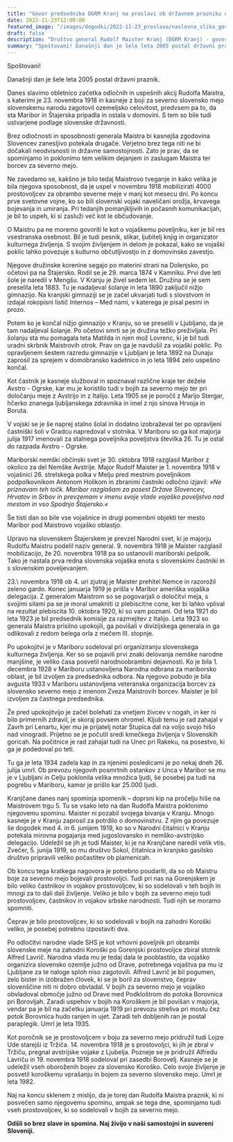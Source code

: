 ```yaml
---
title: "Govor predsednika DGRM Kranj na proslavi ob državnem prazniku dan Rudolfa Maistra na Maistrovem trgu v Kranju dne 23. 11. 2022" 
date: 2022-11-23T12:00:00
featured_image: "/images/dogodki/2022-11-23_proslava/naslovna_slika_govor_proslava-2022-11-23.jpeg"
draft: false
description: "Društvo general Rudolf Maister Kranj (DGRM Kranj) - govor predsednika Romana Nahtigala 2022"
summary: "Spoštovani! Današnji dan je šele leta 2005 postal državni praznik. ..."
---
```


Spoštovani!

Današnji dan je šele leta 2005 postal državni praznik. 

Danes slavimo obletnico začetka odločnih in uspešnih akcij Rudolfa Maistra, s katerimi je 23. novembra 1918 in kasneje z boji za severno slovensko mejo slovenskemu narodu zagotovil ozemeljsko celovitost, predvsem pa  to, da sta Maribor in Štajerska pripadla in ostala v domovini. S tem so bile tudi ustvarjene podlage slovenske državnosti. 

Brez odločnosti in sposobnosti generala Maistra bi kasnejša zgodovina Slovencev zanesljivo potekala drugače. Verjetno brez tega niti ne bi dočakali  neodvisnosti in državne samostojnosti. Zato je prav, da se spominjamo in poklonimo tem velikim dejanjem in zaslugam Maistra ter borcev za severno mejo.  

Ne zavedamo se, kakšno je bilo tedaj Maistrovo tveganje in kako velika je bila njegova sposobnost, da je uspel v novembru 1918 mobilizirati 4000 prostovoljcev za obrambo severne meje v manj kot mesecu dni. Po koncu prve svetovne vojne, ko so bili  slovenski vojaki naveličani orožja, krvavega bojevanja in umiranja. Pri tedanjih pomanjkljivih in počasnih komunikacijah, je bil to uspeh, ki si zasluži več kot le občudovanje. 

O Maistru pa ne moremo govoriti le kot o vojaškemu poveljniku, ker je bil res vsestranska osebnost. Bil je tudi pesnik, slikar, ljubitelj knjig in organizator kulturnega življenja. S svojim življenjem in delom je pokazal, kako se vojaški poklic lahko povezuje s kulturno občutljivostjo in z domovinsko zavestjo. 

Njegove družinske korenine segajo po materini strani na Dolenjsko, po očetovi pa na Štajersko. Rodil se je 29. marca 1874 v Kamniku. Prvi dve leti šole je naredil v Mengšu. V Kranju je živel sedem let. Družina se je sem preselila leta 1883. Tu je nadaljeval šolanje in leta 1890 zaključil nižjo gimnazijo. Na kranjski gimnaziji se je začel ukvarjati tudi s slovstvom in izdajal rokopisni listič Internos – Med nami, v katerega je pisal pesmi in prozo. 

Potem ko je končal nižjo gimnazijo v Kranju, so se preselili v Ljubljano, da je tam nadaljeval šolanje. Po očetovi smrti se je družina težko preživljala. Pri šolanju sta mu pomagala teta Matilda in njen mož Lovrenc, ki je bil tudi uradni skrbnik Maistrovih otrok. Prav on ga je navdušil za vojaški poklic. Po opravljenem šestem razredu gimnazije v Ljubljani je leta 1892 na Dunaju zaprosil za sprejem v domobransko kadetnico in jo leta 1894 zelo uspešno končal. 

Kot častnik je kasneje služboval in spoznaval različne kraje ter dežele Avstro - Ogrske, kar mu je koristilo tudi v bojih za severno mejo ter pri določanju meje z Avstrijo in z Italijo. 
Leta 1905 se je poročil z Marijo Stergar, hčerko znanega ljubljanskega zdravnika in imel z njo sinova Hrvoja in Boruta.

V vojski se je še naprej stalno šolal in dodatno izobraževal ter po opravljeni častniški šoli v Gradcu napredoval v stotnika. V Mariboru so ga kot majorja julija 1917 imenovali za stalnega poveljnika poveljstva številka 26. Tu je ostal do razpada Avstro - Ogrske.

Mariborski nemški občinski svet je 30. oktobra 1918 razglasil Maribor z okolico za del Nemške Avstrije. Major Rudolf Maister je 1. novembra 1918 v vojašnici 26. strelskega polka v Melju pred mestnim poveljnikom podpolkovnikom Antonom Holikom in zbranimi častniki odločno izjavil: 
*»Ne priznavam teh točk. Maribor razglašam za posest Države Slovencev, Hrvatov in Srbov in prevzemam v imenu svoje vlade vojaško poveljstvo nad mestom in vso Spodnjo Štajersko.«*

Še tisti dan so bile vse vojašnice in drugi pomembni objekti ter mesto Maribor pod Maistrovo vojaško oblastjo.

Upravo na slovenskem Štajerskem je prevzel Narodni svet, ki je majorju Rudolfu Maistru podelil naziv general. 9. novembra 1918 je Maister razglasil mobilizacijo, že 20. novembra 1918 pa so ustanovili mariborski pešpolk.  Tako je nastala prva redna slovenska vojaška enota s slovenskimi častniki in s slovenskim poveljevanjem. 

23.\ novembra 1918 ob 4. uri zjutraj je Maister prehitel Nemce in razorožil zeleno gardo.
Konec januarja 1919 je prišla v Maribor ameriška vojaška delegacija. Z generalom Maistrom so se pogovarjali o določitvi meja, s svojimi silami pa se je moral umakniti iz plebiscitne cone, ker bi lahko vplival na rezultat plebiscita 10. oktobra 1920, ki so vam poznani. 
Od leta 1921 do leta 1923 je bil predsednik komisije za razmejitev z Italijo. 
Leta 1923 so generala Maistra prisilno upokojili, ga povišali v divizijskega generala in ga odlikovali z redom belega orla z mečem III. stopnje. 

Po upokojitvi je v Mariboru sodeloval pri organiziranju slovenskega kulturnega življenja. Ker so se pojavili prvi znaki delovanja nemške narodne manjšine, je veliko časa posvetil narodnoobrambni dejavnosti. Ko je bila 1. decembra 1928 v Mariboru ustanovljena Narodna odbrana za mariborsko oblast, je bil izvoljen za predsednika odbora. Na njegovo pobudo je bila avgusta 1933 v Mariboru ustanovljena veteranska organizacija borcev za slovensko severno mejo z imenom Zveza Maistrovih borcev. Maister je bil izvoljen za častnega predsednika.

Že pred upokojitvijo je začel bolehati za vnetjem živcev v nogah, in ker ni bilo primernih zdravil, je skoraj povsem ohromel. Kljub temu je rad zahajal v Zavrh pri Lenartu, kjer mu je prijatelj notar Štupica dal na voljo svojo hišo nad vinogradi. Prijetno se je počutil sredi kmečkega življenja v Slovenskih goricah. Na počitnice je rad zahajal tudi na Unec pri Rakeku, na posestvo, ki ga je podedoval po teti. 

Tu ga je leta 1934 zadela kap in za njenimi posledicami je po nekaj dneh 26. julija umrl. Ob prevozu njegovih posmrtnih ostankov z Unca v Maribor se mu je v Ljubljani in Celju poklonila velika množica ljudi, še posebej pa tudi na pogrebu v Mariboru, kamor je prišlo kar 25.000 ljudi. 

Kranjčane danes nanj spominja spomenik – doprsni kip na pročelju hiše na Maistrovem trgu 5. Tu se vsako leto na dan Rudolfa Maistra poklonimo njegovemu spominu. Maister ni pozabil svojega bivanja v Kranju. Mnogo kasneje je v Kranju zaprosil za potrdilo o domovinstvu. Z njim ga povezuje še  dogodek med 4. in 6. junijem 1919, ko so v Narodni čitalnici v Kranju potekala mirovna pogajanja med jugoslovansko in nemško-avstrijsko delegacijo. Udeležil se jih je tudi Maister, ki je na Kranjčane naredil velik vtis. Zvečer, 5. junija 1919, so mu društvo Sokol, čitalnica in kranjsko gasilsko društvo pripravili veliko počastitev ob plamenicah.

Ob koncu tega kratkega nagovora je potrebno poudariti, da so ob Maistru boje za severno mejo bojevali prostovoljci. Tudi pri nas na Gorenjskem je bilo veliko častnikov in vojakov prostovoljcev, ki so sodelovali v teh bojih in mnogi za to dali dali življenje. Veliko je bilo v bojih za severno mejo tudi prostovoljcev, častnikov in vojakov srbske narodnosti. Tudi njih se moramo spomniti. 

Čeprav je bilo prostovoljcev, ki so sodelovali v bojih na zahodni Koroški veliko, je posebej potrebno izpostaviti dva.  

Po odločitvi narodne vlade SHS je kot vrhovni poveljnik pri obrambi slovenske meje na zahodni Koroški po Gorenjski prostovoljce zbiral stotnik Alfred Lavrič. Narodna vlada mu je tedaj dala le pooblastilo, da vojaško organizira slovensko ozemlje južno od Drave, potrebnega vojaštva pa mu iz Ljubljane za te naloge sploh niso zagotovili. Alfred Lavrič je bil pogumen, zelo bister in izobražen človek, ki se je boril za slovenstvo, čeprav slovenščine niti ni dobro obvladal. V bojih za severno mejo je vojaško obvladoval območje južno od Drave med Podkloštrom do potoka Borovnica pri Borovljah. Zaradi uspehov v bojih na Koroškem je bil povišan v majorja, vendar pa je bil na začetku januarja 1919 pri prevozu streliva pri mostu čez potok Borovnica hudo ranjen in ujet. Zaradi teh dobljenih ran je postal paraplegik. Umrl je leta 1935.

Kot poročnik se je prostovoljcem v boju za severno mejo pridružil tudi Lojze Ude starejši iz Tržiča. 14. novembra 1918 je s prostovoljci, ki jih je zbral v Tržiču, pregnal avstrijske vojake z Ljubelja. Pozneje se je pridružil Alfredu Lavriču in 19. novembra 1918 sodeloval pri zasedbi Borovelj. Kasneje se je udeležil vseh oboroženih bojev za slovensko Koroško. Celo svoje življenje je posvetil koroškemu vprašanju in bojem za severno slovensko mejo. Umrl je leta 1982.

Naj na koncu sklenem z mislijo, da je torej dan Rudolfa Maistra praznik, ki ni posvečen samo njegovemu spominu, ampak se tega dne, spominjamo tudi vseh prostovoljcev, ki so sodelovali v bojih za severno mejo.

**Odšli so brez slave in spomina. Naj živijo v naši samostojni in suvereni Sloveniji.**